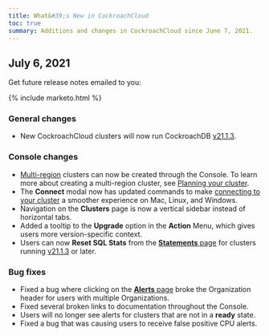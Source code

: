 ```yaml
---
title: What&#39;s New in CockroachCloud
toc: true
summary: Additions and changes in CockroachCloud since June 7, 2021.
---
```


## July 6, 2021

Get future release notes emailed to you:

{% include marketo.html %}

### General changes

- New CockroachCloud clusters will now run CockroachDB [v21.1.3](v21.1.3.html).

### Console changes

- [Multi-region](../cockroachcloud/create-your-cluster.html#step-3-select-the-region-s) clusters can now be created through the Console. To learn more about creating a multi-region cluster, see [Planning your cluster](../cockroachcloud/cluster-management.html?filters=dedicated#planning-your-cluster).
- The **Connect** modal now has updated commands to make [connecting to your cluster](../cockroachcloud/connect-to-a-free-cluster.html) a smoother experience on Mac, Linux, and Windows.
- Navigation on the **Clusters** page is now a vertical sidebar instead of horizontal tabs.
- Added a tooltip to the **Upgrade** option in the **Action** Menu, which gives users more version-specific context.
- Users can now **Reset SQL Stats** from the [**Statements** page](../cockroachcloud/statements-page.html) for clusters running [v21.1.3](v21.1.3.html) or later.

### Bug fixes

- Fixed a bug where clicking on the [**Alerts** page](../cockroachcloud/alerts-page.html) broke the Organization header for users with multiple Organizations.
- Fixed several broken links to documentation throughout the Console.
- Users will no longer see alerts for clusters that are not in a **ready** state.
- Fixed a bug that was causing users to receive false positive CPU alerts.
